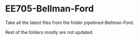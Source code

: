 # EE705-Bellman-Ford
Take all the latest files from the folder pipelined-Bellman-Ford.

Rest of the folders mostly are not updated.
